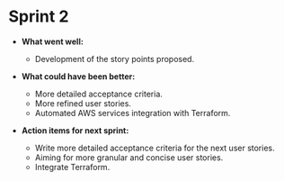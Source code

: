 # Sprint 2

- **What went well:**
    - Development of the story points proposed. 

- **What could have been better:**
    - More detailed acceptance criteria.  
    - More refined user stories. 
    - Automated AWS services integration with Terraform.

- **Action items for next sprint:**
    - Write more detailed acceptance criteria for the next user stories. 
    - Aiming for more granular and concise user stories. 
    - Integrate Terraform. 
